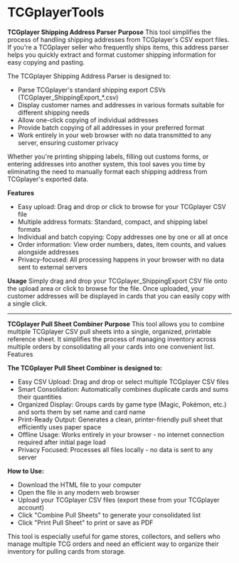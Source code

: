 # TCGplayerTools

**TCGplayer Shipping Address Parser**
**Purpose**
This tool simplifies the process of handling shipping addresses from TCGplayer's CSV export files. If you're a TCGplayer seller who frequently ships items, this address parser helps you quickly extract and format customer shipping information for easy copying and pasting.

The TCGplayer Shipping Address Parser is designed to:

- Parse TCGplayer's standard shipping export CSVs (TCGplayer_ShippingExport_*.csv)
- Display customer names and addresses in various formats suitable for different shipping needs
- Allow one-click copying of individual addresses
- Provide batch copying of all addresses in your preferred format
- Work entirely in your web browser with no data transmitted to any server, ensuring customer privacy

Whether you're printing shipping labels, filling out customs forms, or entering addresses into another system, this tool saves you time by eliminating the need to manually format each shipping address from TCGplayer's exported data.

**Features**
- Easy upload: Drag and drop or click to browse for your TCGplayer CSV file
- Multiple address formats: Standard, compact, and shipping label formats
- Individual and batch copying: Copy addresses one by one or all at once
- Order information: View order numbers, dates, item counts, and values alongside addresses
- Privacy-focused: All processing happens in your browser with no data sent to external servers

**Usage**
Simply drag and drop your TCGplayer_ShippingExport CSV file onto the upload area or click to browse for the file. Once uploaded, your customer addresses will be displayed in cards that you can easily copy with a single click.

-------------------

**TCGplayer Pull Sheet Combiner**
**Purpose**
This tool allows you to combine multiple TCGplayer CSV pull sheets into a single, organized, printable reference sheet. It simplifies the process of managing inventory across multiple orders by consolidating all your cards into one convenient list.
Features

**The TCGplayer Pull Sheet Combiner is designed to:**

- Easy CSV Upload: Drag and drop or select multiple TCGplayer CSV files
- Smart Consolidation: Automatically combines duplicate cards and sums their quantities
- Organized Display: Groups cards by game type (Magic, Pokémon, etc.) and sorts them by set name and card name
- Print-Ready Output: Generates a clean, printer-friendly pull sheet that efficiently uses paper space
- Offline Usage: Works entirely in your browser - no internet connection required after initial page load
- Privacy Focused: Processes all files locally - no data is sent to any server

**How to Use:**

- Download the HTML file to your computer
- Open the file in any modern web browser
- Upload your TCGplayer CSV files (export these from your TCGplayer account)
- Click "Combine Pull Sheets" to generate your consolidated list
- Click "Print Pull Sheet" to print or save as PDF

This tool is especially useful for game stores, collectors, and sellers who manage multiple TCG orders and need an efficient way to organize their inventory for pulling cards from storage.

